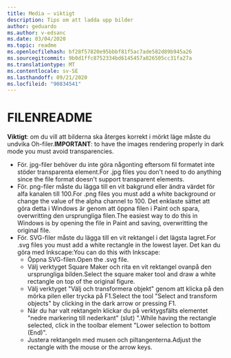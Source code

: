 ```yaml
---
title: Media – viktigt
description: Tips om att ladda upp bilder
author: geduardo
ms.author: v-edsanc
ms.date: 03/04/2020
ms.topic: readme
ms.openlocfilehash: bf28f57820e95bbbf81f5ac7ade582d89b945a26
ms.sourcegitcommit: 9b0d1ffc8752334bd6145457a826505cc31fa27a
ms.translationtype: MT
ms.contentlocale: sv-SE
ms.lasthandoff: 09/21/2020
ms.locfileid: "90834541"
---
```

# <a name="readme"></a><span data-ttu-id="240c0-103">FILEN</span><span class="sxs-lookup"><span data-stu-id="240c0-103">README</span></span>
<span data-ttu-id="240c0-104">**Viktigt**: om du vill att bilderna ska återges korrekt i mörkt läge måste du undvika Oh-filer.</span><span class="sxs-lookup"><span data-stu-id="240c0-104">**IMPORTANT**: to have the images rendering properly in dark mode you must avoid transparencies.</span></span>
- <span data-ttu-id="240c0-105">För. jpg-filer behöver du inte göra någonting eftersom fil formatet inte stöder transparenta element.</span><span class="sxs-lookup"><span data-stu-id="240c0-105">For .jpg files you don't need to do anything since the file format doesn't support transparent elements.</span></span>
- <span data-ttu-id="240c0-106">För. png-filer måste du lägga till en vit bakgrund eller ändra värdet för alfa kanalen till 100.</span><span class="sxs-lookup"><span data-stu-id="240c0-106">For .png files you must add a white background or change the value of the alpha channel to 100.</span></span> <span data-ttu-id="240c0-107">Det enklaste sättet att göra detta i Windows är genom att öppna filen i Paint och spara, overwritting den ursprungliga filen.</span><span class="sxs-lookup"><span data-stu-id="240c0-107">The easiest way to do this in Windows is by opening the file in Paint and saving, overwritting the original file.</span></span>
- <span data-ttu-id="240c0-108">För. SVG-filer måste du lägga till en vit rektangel i det lägsta lagret.</span><span class="sxs-lookup"><span data-stu-id="240c0-108">For .svg files you must add a white rectangle in the lowest layer.</span></span> <span data-ttu-id="240c0-109">Det kan du göra med Inkscape:</span><span class="sxs-lookup"><span data-stu-id="240c0-109">You can do this with Inkscape:</span></span>
  - <span data-ttu-id="240c0-110">Öppna SVG-filen.</span><span class="sxs-lookup"><span data-stu-id="240c0-110">Open the .svg file.</span></span>
  - <span data-ttu-id="240c0-111">Välj verktyget Square Maker och rita en vit rektangel ovanpå den ursprungliga bilden.</span><span class="sxs-lookup"><span data-stu-id="240c0-111">Select the square maker tool and draw a white rectangle on top of the original figure.</span></span>
  - <span data-ttu-id="240c0-112">Välj verktyget "Välj och transformera objekt" genom att klicka på den mörka pilen eller trycka på F1.</span><span class="sxs-lookup"><span data-stu-id="240c0-112">Select the tool "Select and transform objects" by clicking in the dark arrow or pressing F1.</span></span>
  - <span data-ttu-id="240c0-113">När du har valt rektangeln klickar du på verktygsfälts elementet "nedre markering till nederkant" (slut) ".</span><span class="sxs-lookup"><span data-stu-id="240c0-113">While having the rectangle selected, click in the toolbar element "Lower selection to bottom (End)".</span></span>
  - <span data-ttu-id="240c0-114">Justera rektangeln med musen och piltangenterna.</span><span class="sxs-lookup"><span data-stu-id="240c0-114">Adjust the rectangle with the mouse or the arrow keys.</span></span>
